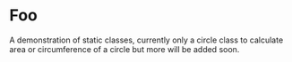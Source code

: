 # Foo

A demonstration of static classes, currently only a circle class to calculate area or circumference of a circle but more will be added soon.

